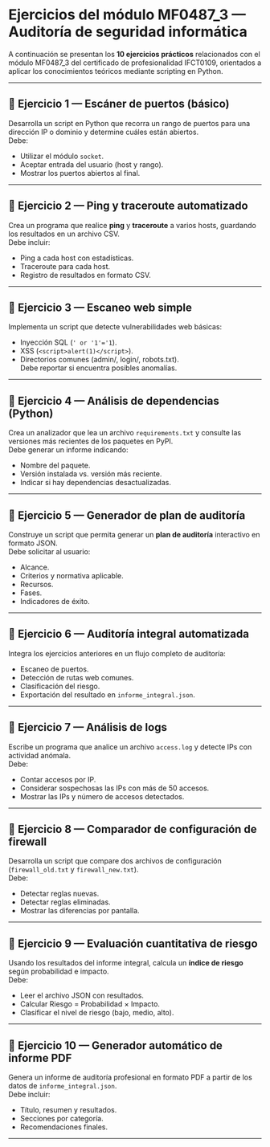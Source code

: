 # Ejercicios del módulo MF0487_3 — Auditoría de seguridad informática

A continuación se presentan los **10 ejercicios prácticos** relacionados con el módulo MF0487_3 del certificado de profesionalidad IFCT0109, orientados a aplicar los conocimientos teóricos mediante scripting en Python.

---

## 🧩 Ejercicio 1 — Escáner de puertos (básico)
Desarrolla un script en Python que recorra un rango de puertos para una dirección IP o dominio y determine cuáles están abiertos.  
Debe:
- Utilizar el módulo `socket`.
- Aceptar entrada del usuario (host y rango).
- Mostrar los puertos abiertos al final.

---

## 🧩 Ejercicio 2 — Ping y traceroute automatizado
Crea un programa que realice **ping** y **traceroute** a varios hosts, guardando los resultados en un archivo CSV.  
Debe incluir:
- Ping a cada host con estadísticas.
- Traceroute para cada host.
- Registro de resultados en formato CSV.

---

## 🧩 Ejercicio 3 — Escaneo web simple
Implementa un script que detecte vulnerabilidades web básicas:  
- Inyección SQL (`' or '1'='1`).  
- XSS (`<script>alert(1)</script>`).  
- Directorios comunes (admin/, login/, robots.txt).  
Debe reportar si encuentra posibles anomalías.

---

## 🧩 Ejercicio 4 — Análisis de dependencias (Python)
Crea un analizador que lea un archivo `requirements.txt` y consulte las versiones más recientes de los paquetes en PyPI.  
Debe generar un informe indicando:
- Nombre del paquete.
- Versión instalada vs. versión más reciente.
- Indicar si hay dependencias desactualizadas.

---

## 🧩 Ejercicio 5 — Generador de plan de auditoría
Construye un script que permita generar un **plan de auditoría** interactivo en formato JSON.  
Debe solicitar al usuario:
- Alcance.  
- Criterios y normativa aplicable.  
- Recursos.  
- Fases.  
- Indicadores de éxito.

---

## 🧩 Ejercicio 6 — Auditoría integral automatizada
Integra los ejercicios anteriores en un flujo completo de auditoría:  
- Escaneo de puertos.  
- Detección de rutas web comunes.  
- Clasificación del riesgo.  
- Exportación del resultado en `informe_integral.json`.

---

## 🧩 Ejercicio 7 — Análisis de logs
Escribe un programa que analice un archivo `access.log` y detecte IPs con actividad anómala.  
Debe:
- Contar accesos por IP.  
- Considerar sospechosas las IPs con más de 50 accesos.  
- Mostrar las IPs y número de accesos detectados.

---

## 🧩 Ejercicio 8 — Comparador de configuración de firewall
Desarrolla un script que compare dos archivos de configuración (`firewall_old.txt` y `firewall_new.txt`).  
Debe:
- Detectar reglas nuevas.  
- Detectar reglas eliminadas.  
- Mostrar las diferencias por pantalla.

---

## 🧩 Ejercicio 9 — Evaluación cuantitativa de riesgo
Usando los resultados del informe integral, calcula un **índice de riesgo** según probabilidad e impacto.  
Debe:
- Leer el archivo JSON con resultados.  
- Calcular Riesgo = Probabilidad × Impacto.  
- Clasificar el nivel de riesgo (bajo, medio, alto).

---

## 🧩 Ejercicio 10 — Generador automático de informe PDF
Genera un informe de auditoría profesional en formato PDF a partir de los datos de `informe_integral.json`.  
Debe incluir:
- Título, resumen y resultados.  
- Secciones por categoría.  
- Recomendaciones finales.

---


